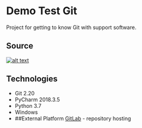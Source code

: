 # Demo Test Git
Project for getting to know Git with support software.
## Source
[![alt text](https://con.jaktestowac.pl/wp-content/uploads/brand/jaktestowac_small.png)](https://jaktestowac/git-dla-testerow.pl)
## Technologies
- Git 2.20
- PyCharm 2018.3.5
- Python 3.7
- Windows
- ##External Platform
[GitLab](https://gitlab.com) - repository hosting
